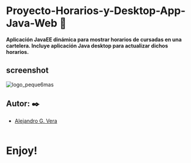 # Proyecto-Horarios-y-Desktop-App-Java-Web 🚀
__Aplicación JavaEE dinámica para mostrar horarios de cursadas en una cartelera. Incluye aplicación Java desktop para actualizar dichos horarios.__

## screenshot
![logo_peque6mas](https://user-images.githubusercontent.com/10841467/64068619-eed52580-cc10-11e9-8858-767145fdf513.jpg)


## Autor: ✒️
* [Alejandro G. Vera](https://linkedin.com/in/alejandro-gonzalo-vera/)
<br/></br>
# Enjoy!
